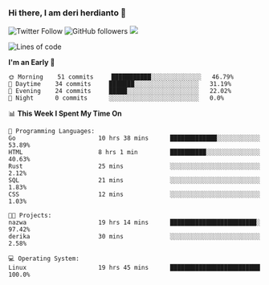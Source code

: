 ### Hi there, I am deri herdianto 👋
![Twitter Follow](https://img.shields.io/twitter/follow/deikatsuo?label=Follow)
![GitHub followers](https://img.shields.io/github/followers/deikatsuo?label=Follow&style=social)
![](https://visitor-badge.glitch.me/badge?page_id=deikatsuo.deikatsuo)

<!--
**deikatsuo/deikatsuo** is a ✨ _special_ ✨ repository because its `README.md` (this file) appears on your GitHub profile.

Here are some ideas to get you started:

- 🔭 I’m currently working on ...
- 🌱 I’m currently learning ...
- 👯 I’m looking to collaborate on ...
- 🤔 I’m looking for help with ...
- 💬 Ask me about ...
- 📫 How to reach me: ...
- 😄 Pronouns: ...
- ⚡ Fun fact: ...
-->

<!--START_SECTION:waka-->
![Lines of code](https://img.shields.io/badge/From%20Hello%20World%20I%27ve%20Written-13611%20lines%20of%20code-blue)

**I'm an Early 🐤** 

```text
🌞 Morning    51 commits     ███████████░░░░░░░░░░░░░░   46.79% 
🌆 Daytime    34 commits     ███████░░░░░░░░░░░░░░░░░░   31.19% 
🌃 Evening    24 commits     █████░░░░░░░░░░░░░░░░░░░░   22.02% 
🌙 Night      0 commits      ░░░░░░░░░░░░░░░░░░░░░░░░░   0.0%

```


📊 **This Week I Spent My Time On** 

```text
💬 Programming Languages: 
Go                       10 hrs 38 mins      █████████████░░░░░░░░░░░░   53.89% 
HTML                     8 hrs 1 min         ██████████░░░░░░░░░░░░░░░   40.63% 
Rust                     25 mins             ░░░░░░░░░░░░░░░░░░░░░░░░░   2.12% 
SQL                      21 mins             ░░░░░░░░░░░░░░░░░░░░░░░░░   1.83% 
CSS                      12 mins             ░░░░░░░░░░░░░░░░░░░░░░░░░   1.03%

🐱‍💻 Projects: 
nazwa                    19 hrs 14 mins      ████████████████████████░   97.42% 
derika                   30 mins             ░░░░░░░░░░░░░░░░░░░░░░░░░   2.58%

💻 Operating System: 
Linux                    19 hrs 45 mins      █████████████████████████   100.0%

```


<!--END_SECTION:waka-->
